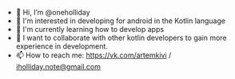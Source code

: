 - 👋 Hi, I’m @oneholliday
- 👀 I'm interested in developing for android in the Kotlin language
- 🌱 I'm currently learning how to develop apps
- 💞️ I want to collaborate with other kotlin developers to gain more experience in development.
- 📫 How to reach me:
https://vk.com/artemkivi /
iholliday.note@gmail.com

<!---
oneholliday/oneholliday is a ✨ special ✨ repository because its `README.md` (this file) appears on your GitHub profile.
You can click the Preview link to take a look at your changes.
--->
